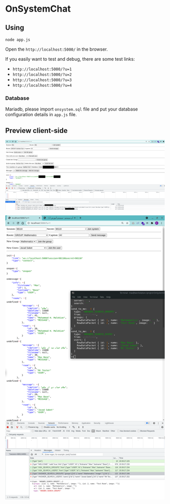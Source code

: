 # OnSystemChat

## Using

```
node app.js
```
Open the `http://localhost:5000/` in the browser.

If you easily want to test and debug, there are some test links:

- `http://localhost:5000/?u=1`
- `http://localhost:5000/?u=2`
- `http://localhost:5000/?u=3`
- `http://localhost:5000/?u=4`

### Database

Mariadb, please import `onsystem.sql` file and put your database configuration details in `app.js` file.

## Preview client-side
![](demo1.png)

![](demo2.png)
